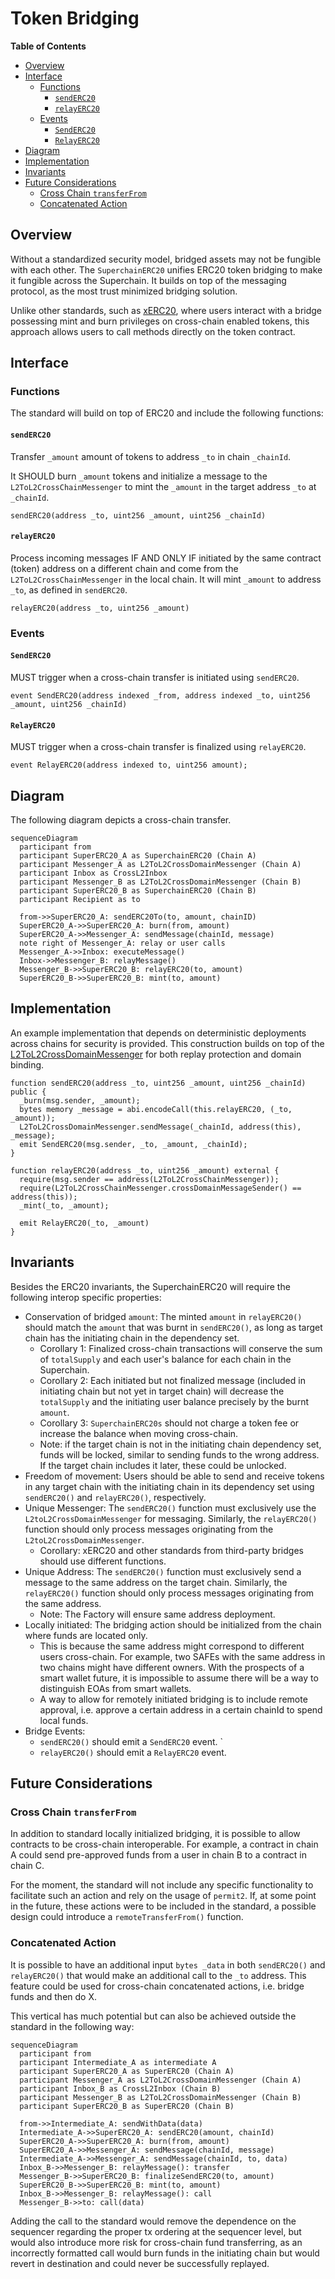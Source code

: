 # Token Bridging

<!-- START doctoc generated TOC please keep comment here to allow auto update -->
<!-- DON'T EDIT THIS SECTION, INSTEAD RE-RUN doctoc TO UPDATE -->

**Table of Contents**

- [Overview](#overview)
- [Interface](#interface)
  - [Functions](#functions)
    - [`sendERC20`](#senderc20)
    - [`relayERC20`](#relayerc20)
  - [Events](#events)
    - [`SendERC20`](#senderc20)
    - [`RelayERC20`](#relayerc20)
- [Diagram](#diagram)
- [Implementation](#implementation)
- [Invariants](#invariants)
- [Future Considerations](#future-considerations)
  - [Cross Chain `transferFrom`](#cross-chain-transferfrom)
  - [Concatenated Action](#concatenated-action)

<!-- END doctoc generated TOC please keep comment here to allow auto update -->

## Overview

Without a standardized security model, bridged assets may not be fungible with each other.
The `SuperchainERC20` unifies ERC20 token bridging to make it fungible across the Superchain.
It builds on top of the messaging protocol, as the most trust minimized bridging solution.

Unlike other standards, such as [xERC20](https://www.xerc20.com/),
where users interact with a bridge possessing mint and burn
privileges on cross-chain enabled tokens, this approach allows users to call methods directly on the token contract.

## Interface

### Functions

The standard will build on top of ERC20 and include the following functions:

#### `sendERC20`

Transfer `_amount` amount of tokens to address `_to` in chain `_chainId`.

It SHOULD burn `_amount` tokens and initialize a message to the `L2ToL2CrossChainMessenger` to mint the `_amount`
in the target address `_to` at `_chainId`.

```solidity
sendERC20(address _to, uint256 _amount, uint256 _chainId)
```

#### `relayERC20`

Process incoming messages IF AND ONLY IF initiated
by the same contract (token) address on a different chain
and come from the `L2ToL2CrossChainMessenger` in the local chain.
It will mint `_amount` to address `_to`, as defined in `sendERC20`.

```solidity
relayERC20(address _to, uint256 _amount)
```

### Events

#### `SendERC20`

MUST trigger when a cross-chain transfer is initiated using `sendERC20`.

```solidity
event SendERC20(address indexed _from, address indexed _to, uint256 _amount, uint256 _chainId)
```

#### `RelayERC20`

MUST trigger when a cross-chain transfer is finalized using `relayERC20`.

```solidity
event RelayERC20(address indexed to, uint256 amount);
```

## Diagram

The following diagram depicts a cross-chain transfer.

```mermaid
sequenceDiagram
  participant from
  participant SuperERC20_A as SuperchainERC20 (Chain A)
  participant Messenger_A as L2ToL2CrossDomainMessenger (Chain A)
  participant Inbox as CrossL2Inbox
  participant Messenger_B as L2ToL2CrossDomainMessenger (Chain B)
  participant SuperERC20_B as SuperchainERC20 (Chain B)
  participant Recipient as to

  from->>SuperERC20_A: sendERC20To(to, amount, chainID)
  SuperERC20_A->>SuperERC20_A: burn(from, amount)
  SuperERC20_A->>Messenger_A: sendMessage(chainId, message)
  note right of Messenger_A: relay or user calls
  Messenger_A->>Inbox: executeMessage()
  Inbox->>Messenger_B: relayMessage()
  Messenger_B->>SuperERC20_B: relayERC20(to, amount)
  SuperERC20_B->>SuperERC20_B: mint(to, amount)
```

## Implementation

An example implementation that depends on deterministic deployments across chains
for security is provided.
This construction builds on top of the [L2ToL2CrossDomainMessenger][l2-to-l2]
for both replay protection and domain binding.

[l2-to-l2]: ./predeploys.md#l2tol2crossdomainmessenger

```solidity
function sendERC20(address _to, uint256 _amount, uint256 _chainId) public {
  _burn(msg.sender, _amount);
  bytes memory _message = abi.encodeCall(this.relayERC20, (_to, _amount));
  L2ToL2CrossDomainMessenger.sendMessage(_chainId, address(this), _message);
  emit SendERC20(msg.sender, _to, _amount, _chainId);
}

function relayERC20(address _to, uint256 _amount) external {
  require(msg.sender == address(L2ToL2CrossChainMessenger));
  require(L2ToL2CrossChainMessenger.crossDomainMessageSender() == address(this));
  _mint(_to, _amount);

  emit RelayERC20(_to, _amount)
}
```

## Invariants

Besides the ERC20 invariants, the SuperchainERC20 will require the following interop specific properties:

- Conservation of bridged `amount`: The minted `amount` in `relayERC20()` should match the `amount`
  that was burnt in `sendERC20()`, as long as target chain has the initiating chain in the dependency set.
  - Corollary 1: Finalized cross-chain transactions will conserve the sum of `totalSupply`
    and each user's balance for each chain in the Superchain.
  - Corollary 2: Each initiated but not finalized message (included in initiating chain but not yet in target chain)
    will decrease the `totalSupply` and the initiating user balance precisely by the burnt `amount`.
  - Corollary 3: `SuperchainERC20s` should not charge a token fee or increase the balance when moving cross-chain.
  - Note: if the target chain is not in the initiating chain dependency set,
    funds will be locked, similar to sending funds to the wrong address.
    If the target chain includes it later, these could be unlocked.
- Freedom of movement: Users should be able to send and receive tokens in any target
  chain with the initiating chain in its dependency set
  using `sendERC20()` and `relayERC20()`, respectively.
- Unique Messenger: The `sendERC20()` function must exclusively use the `L2toL2CrossDomainMessenger` for messaging.
  Similarly, the `relayERC20()` function should only process messages originating from the `L2toL2CrossDomainMessenger`.
  - Corollary: xERC20 and other standards from third-party bridges should use different functions.
- Unique Address: The `sendERC20()` function must exclusively send a message
  to the same address on the target chain.
  Similarly, the `relayERC20()` function should only process messages originating from the same address.
  - Note: The Factory will ensure same address deployment.
- Locally initiated: The bridging action should be initialized
  from the chain where funds are located only.
  - This is because the same address might correspond to different users cross-chain.
    For example, two SAFEs with the same address in two chains might have different owners.
    With the prospects of a smart wallet future, it is impossible to assume
    there will be a way to distinguish EOAs from smart wallets.
  - A way to allow for remotely initiated bridging is to include remote approval,
    i.e. approve a certain address in a certain chainId to spend local funds.
- Bridge Events:
  - `sendERC20()` should emit a `SendERC20` event. `
  - `relayERC20()` should emit a `RelayERC20` event.

## Future Considerations

### Cross Chain `transferFrom`

In addition to standard locally initialized bridging,
it is possible to allow contracts to be cross-chain interoperable.
For example, a contract in chain A could send pre-approved funds
from a user in chain B to a contract in chain C.

For the moment, the standard will not include any specific functionality
to facilitate such an action and rely on the usage of `permit2`.
If, at some point in the future, these actions were to be included in the standard,
a possible design could introduce a `remoteTransferFrom()` function.

### Concatenated Action

It is possible to have an additional input `bytes _data` in both `sendERC20()` and `relayERC20()` that would make an
additional call to the `_to` address.
This feature could be used for cross-chain concatenated actions,
i.e. bridge funds and then do X.

This vertical has much potential but can also be achieved outside the standard in the following way:

```mermaid
sequenceDiagram
  participant from
  participant Intermediate_A as intermediate A
  participant SuperERC20_A as SuperERC20 (Chain A)
  participant Messenger_A as L2ToL2CrossDomainMessenger (Chain A)
  participant Inbox_B as CrossL2Inbox (Chain B)
  participant Messenger_B as L2ToL2CrossDomainMessenger (Chain B)
  participant SuperERC20_B as SuperERC20 (Chain B)

  from->>Intermediate_A: sendWithData(data)
  Intermediate_A->>SuperERC20_A: sendERC20(amount, chainId)
  SuperERC20_A->>SuperERC20_A: burn(from, amount)
  SuperERC20_A->>Messenger_A: sendMessage(chainId, message)
  Intermediate_A->>Messenger_A: sendMessage(chainId, to, data)
  Inbox_B->>Messenger_B: relayMessage(): transfer
  Messenger_B->>SuperERC20_B: finalizeSendERC20(to, amount)
  SuperERC20_B->>SuperERC20_B: mint(to, amount)
  Inbox_B->>Messenger_B: relayMessage(): call
  Messenger_B->>to: call(data)
```

Adding the call to the standard would remove the dependence on the sequencer regarding the proper tx ordering
at the sequencer level, but would also introduce more risk for cross-chain fund transferring,
as an incorrectly formatted call would burn funds in the initiating chain but would revert
in destination and could never be successfully replayed.
